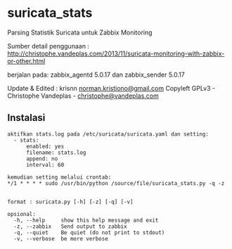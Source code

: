 suricata_stats
==============
Parsing Statistik Suricata untuk Zabbix Monitoring

Sumber detail penggunaan : http://christophe.vandeplas.com/2013/11/suricata-monitoring-with-zabbix-or-other.html

berjalan pada: zabbix_agentd 5.0.17 dan zabbix_sender 5.0.17

Update & Edited : krisnn norman.kristiono@gmail.com
Copyleft GPLv3 - Christophe Vandeplas - christophe@vandeplas.com

Instalasi
-----
```
aktifkan stats.log pada /etc/suricata/suricata.yaml dan setting:
  - stats:
      enabled: yes
      filename: stats.log
      append: no
      interval: 60

kemudian setting melalui crontab:
*/1 * * * * sudo /usr/bin/python /source/file/suricata_stats.py -q -z


format : suricata.py [-h] [-z] [-q] [-v]

opsional:
  -h, --help     show this help message and exit
  -z, --zabbix   Send output to zabbix
  -q, --quiet    Be quiet (do not print to stdout)
  -v, --verbose  be more verbose
```